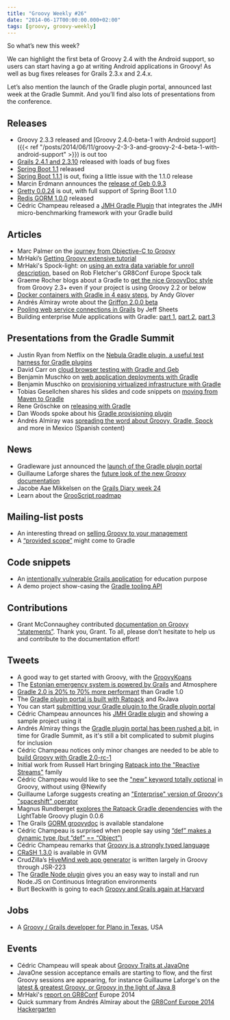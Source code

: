 ```yaml
---
title: "Groovy Weekly #26"
date: "2014-06-17T00:00:00.000+02:00"
tags: [groovy, groovy-weekly]
---
```


So what’s new this week?

We can highlight the first beta of Groovy 2.4 with the Android support, so users can start having a go at writing Android applications in Groovy! As well as bug fixes releases for Grails 2.3.x and 2.4.x.

Let’s also mention the launch of the Gradle plugin portal, announced last week at the Gradle Summit. And you’ll find also lots of presentations from the conference.

## Releases

*   Groovy 2.3.3 released and [Groovy 2.4.0-beta-1 with Android support]({{< ref "/posts/2014/06/11/groovy-2-3-3-and-groovy-2-4-beta-1-with-android-support" >}}) is out too
*   [Grails 2.4.1 and 2.3.10](https://twitter.com/grailsframework/status/478908515130830848) released with loads of bug fixes
*   [Spring Boot 1.1](https://spring.io/blog/2014/06/10/spring-boot-1-1-ga-released) released
*   [Spring Boot 1.1.1](https://twitter.com/springboot/status/476821967018799104) is out, fixing a little issue with the 1.1.0 release
*   Marcin Erdmann announces the [release of Geb 0.9.3](http://grails.1312388.n4.nabble.com/ANN-Geb-0-9-3-released-td4657113.html)
*   [Gretty 0.0.24](https://twitter.com/andreyhihlovski/status/476615698262007808) is out, with full support of Spring Boot 1.1.0
*   [Redis GORM 1.0.0](https://twitter.com/grailsplugins/status/477022016994672642) released
*   Cédric Champeau released a [JMH Gradle Plugin](https://github.com/melix/jmh-gradle-plugin) that integrates the JMH micro-benchmarking framework with your Gradle build

## Articles

*   Marc Palmer on the [journey from Objective-C to Groovy](http://transition.io/the-journey-from-objective-c-to-groovy/)
*   MrHaki’s [Getting Groovy extensive tutorial](http://gr8labs.org/getting-groovy/)
*   MrHaki's Spock-light: on [using an extra data variable for unroll description](http://mrhaki.blogspot.fr/2014/06/spocklight-extra-data-variables-for.html), based on Rob Fletcher's GR8Conf Europe Spock talk
*   Graeme Rocher blogs about a Gradle to [get the nice GroovyDoc style](http://grails.io/post/88656787208/generating-pretty-groovy-2-3-groovydocs-with-gradle) from Groovy 2.3+ even if your project is using Groovy 2.2 or below
*   [Docker containers with Gradle in 4 easy steps](http://thediscoblog.com/blog/2014/06/13/docker-containers-with-gradle-in-4-steps/), by Andy Glover
*   Andrés Almiray wrote about the [Griffon 2.0.0 beta](http://www.jroller.com/aalmiray/entry/griffon_2_0_0_beta)
*   [Pooling web service connections in Grails](http://www.objectpartners.com/2014/06/11/pooling-web-service-connections-in-grails/) by Jeff Sheets
*   Building enterprise Mule applications with Gradle: [part 1](http://blogs.mulesoft.org/building-mule-apps-gradle/), [part 2](http://blogs.mulesoft.org/building-mule-apps-gradle-studio/), [part 3](http://blogs.mulesoft.org/building-enterprise-apps-gradle/)

## Presentations from the Gradle Summit

*   Justin Ryan from Netflix on the [Nebula Gradle plugin, a useful test harness for Gradle plugins](http://fr.slideshare.net/quidryan/gradle-summit-2014-nebula)
*   David Carr on [cloud browser testing with Gradle and Geb](http://www.slideshare.net/davidmc24/cloud-browser-testing-with-gradle-and-geb)
*   Benjamin Muschko on [web application deployments with Gradle](https://speakerdeck.com/bmuschko/web-application-deployments-with-gradle-from-the-developers-machine-to-continuous-deployment)
*   Benjamin Muschko on [provisioning virtualized infrastructure with Gradle](https://speakerdeck.com/bmuschko/provisioning-virtualized-infrastructure-with-gradle)
*   Tobias Gesellchen shares his slides and code snippets on [moving from Maven to Gradle](http://gesellix.github.io/gradle-summit-2014/)
*   Rene Gröschke on [releasing with Gradle](http://www.slideshare.net/breskeby/releasing-with-gradle-gradle-exchange-2014)
*   Dan Woods spoke about his [Gradle provisioning plugin](https://twitter.com/varzof/status/477519220150767616)
*   Andrés Almiray was [spreading the word about Groovy, Gradle, Spock](http://grails.org.mx/2014/06/11/resumen-24ta-reunion/) and more in Mexico (Spanish content)

## News

*   Gradleware just announced the [launch of the Gradle plugin portal](http://plugins.gradle.org/)
*   Guillaume Laforge shares the [future look of the new Groovy documentation](http://beta.groovy-lang.org/docs/groovy-2.3.4-SNAPSHOT/html/documentation/)
*   Jacobe Aae Mikkelsen on the [Grails Diary week 24](http://grydeske.net/news/show/49)
*   Learn about the [GrooScript roadmap](http://grooscript.org/roadmap.html)
    
## Mailing-list posts

*   An interesting thread on [selling Groovy to your management](http://groovy.329449.n5.nabble.com/Need-help-with-quot-Groovy-sales-pitch-quot-td5720060.html)
*   A [“provided scope”](http://gradle.1045684.n5.nabble.com/Regression-list-for-1-12-td5712639.html#a5712650) might come to Gradle

## Code snippets

*   An [intentionally vulnerable Grails application](http://blog.nvisium.com/2014/06/introducing-grailsnv-vulnerable-groovy.html) for education purpose
*   A demo project show-casing the [Gradle tooling API](https://github.com/radimk/gradle-toolingApi-demo)

## Contributions

*   Grant McConnaughey contributed [documentation on Groovy “statements”](https://twitter.com/glaforge/status/478085555407040512). Thank you, Grant. To all, please don’t hesitate to help us and contribute to the documentation effort!

## Tweets

*   A good way to get started with Groovy, with the [GroovyKoans](https://twitter.com/geeky_android/status/478164163349721088)
*   The [Estonian emergency system is powered by Grails](https://twitter.com/jfarcand/status/477453724299042816) and Atmosphere
*   [Gradle 2.0 is 20% to 70% more performant](https://twitter.com/danveloper/status/477113115515953153) than Gradle 1.0
*   The [Gradle plugin portal is built with Ratpack](https://twitter.com/ratpackweb/status/477128712622579713) and RxJava
*   You can start [submitting your Gradle plugin to the Gradle plugin portal](https://twitter.com/danveloper/status/477119125966188546)
*   Cédric Champeau announces his [JMH Gradle plugin](https://twitter.com/cedricchampeau/status/478514436358275072) and showing a sample project using it
*   Andrés Almiray things the [Gradle plugin portal has been rushed a bit](https://twitter.com/aalmiray/status/477734872946319361), in time for Gradle Summit, as it's still a bit complicated to submit plugins for inclusion
*   Cédric Champeau notices only minor changes are needed to be able to [build Groovy with Gradle 2.0-rc-1](https://twitter.com/cedricchampeau/status/476638077323341824)
*   Initial work from Russell Hart bringing [Ratpack into the "Reactive Streams"](https://twitter.com/ratpackweb/status/476210105319309314) family
*   Cédric Champeau would like to see the ["new" keyword totally optional](https://twitter.com/cedricchampeau/status/476752756376891392) in Groovy, without using @Newify
*   Guillaume Laforge suggests creating an ["Enterprise" version of Groovy's "spaceshift" operator](https://twitter.com/glaforge/status/477359185253134336)
*   Magnus Rundberget [explores the Ratpack Gradle dependencies](https://twitter.com/mrundberget/status/476645367808008192) with the LightTable Groovy plugin 0.0.6
*   The Grails [GORM groovydoc](https://twitter.com/grailsframework/status/477124659574738945) is available standalone
*   Cédric Champeau is surprised when people say using [“def” makes a dynamic type (but “def” == “Object”)](https://twitter.com/cedricchampeau/status/477079037098340353)
*   Cédric Champeau remarks that [Groovy is a strongly typed language](https://twitter.com/cedricchampeau/status/477079421569212416)
*   [CRaSH 1.3.0](https://twitter.com/gvmtool/status/477425205716217856) is available in GVM
*   CrudZilla’s [HiveMind web app generator](https://twitter.com/crudzillasoft/status/477560344542334977) is written largely in Groovy through JSR-223
*   The [Gradle Node plugin](https://twitter.com/dailygrailstip/status/477860347601092610) gives you an easy way to install and run Node.JS on Continuous Integration environments
*   Burt Beckwith is going to each [Groovy and Grails again at Harvard](https://twitter.com/burtbeckwith/status/477253832120881152)

## Jobs

*   A [Groovy / Grails developer for Plano in Texas](https://twitter.com/findgrailsjobs/status/476758016680013824), USA

## Events

*   Cédric Champeau will speak about [Groovy Traits at JavaOne](https://twitter.com/CedricChampeau/status/477010580260528130)
*   JavaOne session acceptance emails are starting to flow, and the first Groovy sessions are appearing, for instance Guillaume Laforge's on the [latest & greatest Groovy, or Groovy in the light of Java 8](https://twitter.com/glaforge/status/476657140128817152)
*   MrHaki's [report on GR8Conf](http://blog.jdriven.com/2014/06/gr8conf-2014-europe-conference-report/) Europe 2014
*   Quick summary from Andrés Almiray about the [GR8Conf Europe 2014 Hackergarten](http://www.jroller.com/aalmiray/entry/hackergarten_gr8conf)